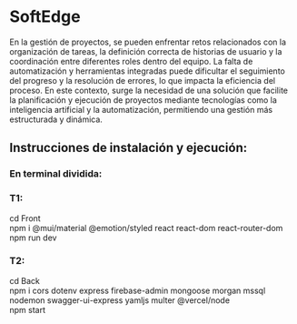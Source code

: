# SoftEdge
En la gestión de proyectos, se pueden enfrentar retos relacionados con la organización de tareas, la definición correcta de historias de usuario y la coordinación entre diferentes roles dentro del equipo. La falta de automatización y herramientas integradas puede dificultar el seguimiento del progreso y la resolución de errores, lo que impacta la eficiencia del proceso. En este contexto, surge la necesidad de una solución que facilite la planificación y ejecución de proyectos mediante tecnologías como la inteligencia artificial y la automatización, permitiendo una gestión más estructurada y dinámica.

## Instrucciones de instalación y ejecución:
### En terminal dividida:
### T1:
cd Front\
npm i @mui/material @emotion/styled react react-dom react-router-dom\
npm run dev

### T2:
cd Back\
npm i cors dotenv express firebase-admin mongoose morgan mssql nodemon swagger-ui-express yamljs multer @vercel/node\
npm start
